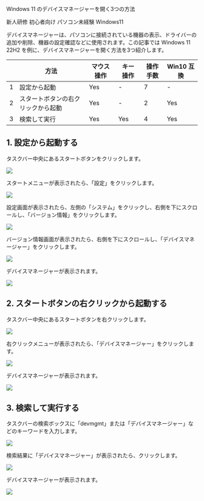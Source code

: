 Windows 11 のデバイスマネージャーを開く3つの方法

新人研修
初心者向け
パソコン未経験
Windows11

デバイスマネージャーは、パソコンに接続されている機器の表示、ドライバーの追加や削除、機器の設定確認などに使用されます。この記事では Windows 11 22H2 を例に、デバイスマネージャーを開く方法を3つ紹介します。

||方法|マウス 操作|キー 操作|操作手数|Win10 互換|
|---|---|---|---|---|---|
|1|設定から起動|Yes|-|7|-|
|2|スタートボタンの右クリックから起動|Yes|-|2|Yes|
|3|検索して実行|Yes|Yes|4|Yes|

## 1. 設定から起動する

タスクバー中央にあるスタートボタンをクリックします。

![](113.png)

スタートメニューが表示されたら、「設定」をクリックします。

![](221.png)

設定画面が表示されたら、左側の「システム」をクリックし、右側を下にスクロールし、「バージョン情報」をクリックします。

![](241.png)

バージョン情報画面が表示されたら、右側を下にスクロールし、「デバイスマネージャー」をクリックします。

![](243.png)

デバイスマネージャーが表示されます。

![](457.png)

## 2. スタートボタンの右クリックから起動する

タスクバー中央にあるスタートボタンを右クリックします。

![](113.png)

右クリックメニューが表示されたら、「デバイスマネージャー」をクリックします。

![](453.png)

デバイスマネージャーが表示されます。

![](457.png)

## 3. 検索して実行する

タスクバーの検索ボックスに「devmgmt」または「デバイスマネージャー」などのキーワードを入力します。

![](331.png)

検索結果に「デバイスマネージャー」が表示されたら、クリックします。

![](337.png)

デバイスマネージャーが表示されます。

![](457.png)

